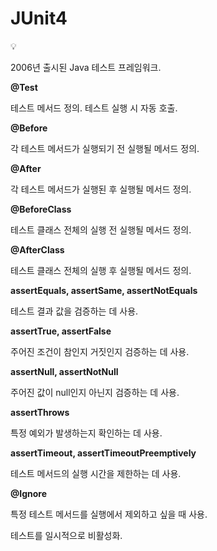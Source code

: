 # JUnit4

<aside>
💡

2006년 출시된 Java 테스트 프레임워크.

</aside>

**@Test**

테스트 메서드 정의. 테스트 실행 시 자동 호출.

**@Before**

각 테스트 메서드가 실행되기 전 실행될 메서드 정의.

**@After**

각 테스트 메서드가 실행된 후 실행될 메서드 정의.

**@BeforeClass**

테스트 클래스 전체의 실행 전 실행될 메서드 정의.

**@AfterClass**

테스트 클래스 전체의 실행 후 실행될 메서드 정의.

**assertEquals, assertSame, assertNotEquals**

테스트 결과 값을 검증하는 데 사용.

**assertTrue, assertFalse**

주어진 조건이 참인지 거짓인지 검증하는 데 사용.

**assertNull, assertNotNull**

주어진 값이 null인지 아닌지 검증하는 데 사용.

**assertThrows**

특정 예외가 발생하는지 확인하는 데 사용.

**assertTimeout, assertTimeoutPreemptively**

테스트 메서드의 실행 시간을 제한하는 데 사용.

**@Ignore**

특정 테스트 메서드를 실행에서 제외하고 싶을 때 사용.

테스트를 일시적으로 비활성화.